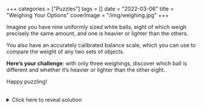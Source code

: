 +++
categories = ["Puzzles"]
tags = []
date = "2022-03-06"
title = "Weighing Your Options"
coverImage = "/img/weighing.jpg"
+++

Imagine you have nine uniformly sized white balls, eight of which weigh precisely the same amount, and one is heavier or lighter than the others.

<!--more-->

You also have an accurately calibrated balance scale, which you can use to compare the weight of any two sets of objects.

**Here’s your challenge**: with only three weighings, discover which ball is different and whether it’s heavier or lighter than the other eight.

Happy puzzling!

<br>

<details>
  <summary>Click here to reveal solution</summary>

Let’s partition the nine balls into three groups of three. Mark the first group A1/A2/A3, the second group B1/B2/B3 and the third group C1/C2/C3. Now weigh the three A balls against the three B balls. There are two possible outcomes:

<br>

* The scale balances. In that case, the odd ball is in group C so weigh C1 against C2.
  * If the scale balances, then C3 is the odd ball. Weigh C3 against any other ball to see if it’s heavier or lighter than the rest.

  * If the scale doesn’t balance, let’s assume C1 is on top and C2 is on the bottom end of the scale (analysis of the reverse case is identical). So either C1 is light or C2 is heavy. Weigh C1 against any ball (other than C2) – if C1 ends up on the high end then C1 is light. If the scale balances then you know C2 is heavy.
* The scale doesn’t balance. Let’s assume group A is on top and group B is on the bottom end of the scale (analysis of the reverse case is identical). We therefore know that there is either a light ball in group A or a heavy ball in group B. Next weigh group A against group C. If the scale shows an imbalance, we know that group A contains a light ball. If the scale balances, we know group B contains a heavy ball.

  In either case, we’ve narrowed down the odd ball to one of three possibilities and we also know whether it’s light or heavy. With our last weighing, we take any two balls from the suspect group and weigh them against each other. If the scale balances, we know the odd ball is the remaining ball from that group (and we know whether it’s light or heavy). If the scale does not balance, we know which ball is odd by whether that group is known to contains a heavy or a light ball.

</details>
